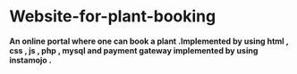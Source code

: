# Website-for-plant-booking
<b>An online portal where one can book a plant<b> .Implemented by using html , css , js , php , mysql and payment gateway implemented by using instamojo .
